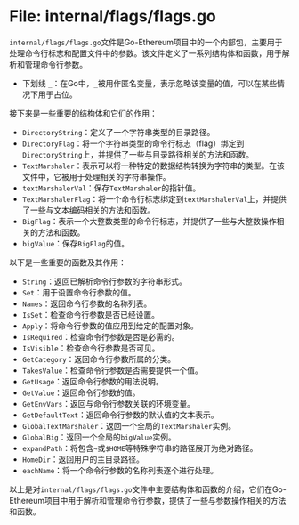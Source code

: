 # File: internal/flags/flags.go

`internal/flags/flags.go`文件是Go-Ethereum项目中的一个内部包，主要用于处理命令行标志和配置文件中的参数。该文件定义了一系列结构体和函数，用于解析和管理命令行参数。

- 下划线 `_`：在Go中，`_`被用作匿名变量，表示忽略该变量的值，可以在某些情况下用于占位。

接下来是一些重要的结构体和它们的作用：

- `DirectoryString`：定义了一个字符串类型的目录路径。
- `DirectoryFlag`：将一个字符串类型的命令行标志（flag）绑定到`DirectoryString`上，并提供了一些与目录路径相关的方法和函数。
- `TextMarshaler`：表示可以将一种特定的数据结构转换为字符串的类型。在该文件中，它被用于处理相关的字符串操作。
- `textMarshalerVal`：保存`TextMarshaler`的指针值。
- `TextMarshalerFlag`：将一个命令行标志绑定到`textMarshalerVal`上，并提供了一些与文本编码相关的方法和函数。
- `BigFlag`：表示一个大整数类型的命令行标志，并提供了一些与大整数操作相关的方法和函数。
- `bigValue`：保存`BigFlag`的值。

以下是一些重要的函数及其作用：

- `String`：返回已解析命令行参数的字符串形式。
- `Set`：用于设置命令行参数的值。
- `Names`：返回命令行参数的名称列表。
- `IsSet`：检查命令行参数是否已经设置。
- `Apply`：将命令行参数的值应用到给定的配置对象。
- `IsRequired`：检查命令行参数是否是必需的。
- `IsVisible`：检查命令行参数是否可见。
- `GetCategory`：返回命令行参数所属的分类。
- `TakesValue`：检查命令行参数是否需要提供一个值。
- `GetUsage`：返回命令行参数的用法说明。
- `GetValue`：返回命令行参数的值。
- `GetEnvVars`：返回与命令行参数关联的环境变量。
- `GetDefaultText`：返回命令行参数的默认值的文本表示。
- `GlobalTextMarshaler`：返回一个全局的`TextMarshaler`实例。
- `GlobalBig`：返回一个全局的`bigValue`实例。
- `expandPath`：将包含`~`或`$HOME`等特殊字符串的路径展开为绝对路径。
- `HomeDir`：返回用户的主目录路径。
- `eachName`：将一个命令行参数的名称列表逐个进行处理。

以上是对`internal/flags/flags.go`文件中主要结构体和函数的介绍，它们在Go-Ethereum项目中用于解析和管理命令行参数，提供了一些与参数操作相关的方法和函数。

